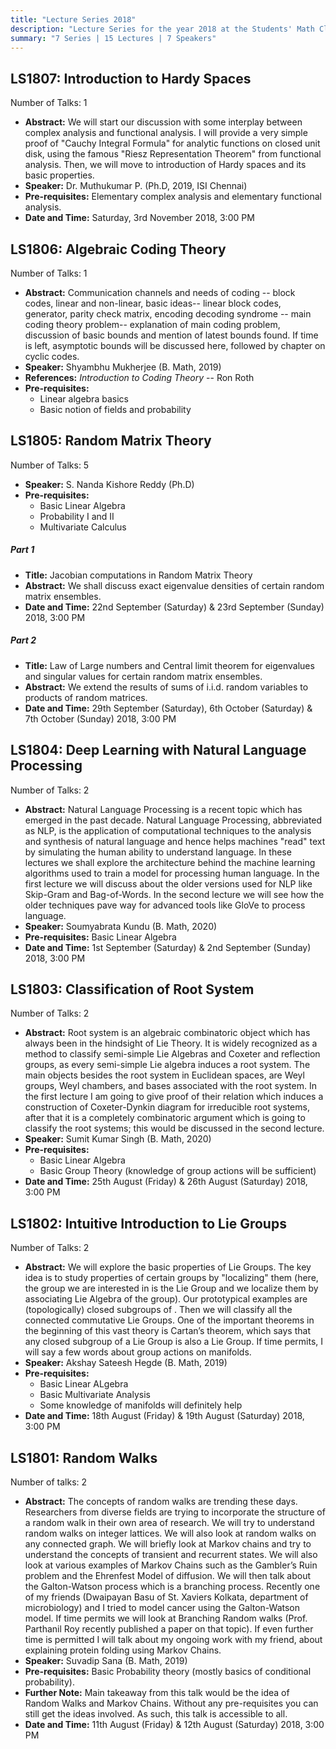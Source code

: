 ```yaml
---
title: "Lecture Series 2018"
description: "Lecture Series for the year 2018 at the Students' Math Club at Indian Statistical Institute, Bangalore."
summary: "7 Series | 15 Lectures | 7 Speakers"
---
```


## LS1807: Introduction to Hardy Spaces

Number of Talks: 1

- **Abstract:** We will start our discussion with some interplay between complex analysis and functional analysis. I will provide a very simple proof of "Cauchy Integral Formula" for analytic functions on closed unit disk, using the famous "Riesz Representation Theorem" from functional analysis. Then, we will move to introduction of Hardy spaces and its basic properties.
- **Speaker:** Dr. Muthukumar P. (Ph.D, 2019, ISI Chennai)
- **Pre-requisites:** Elementary complex analysis and elementary functional analysis.
- **Date and Time:** Saturday, 3rd November 2018, 3:00 PM

## LS1806: Algebraic Coding Theory

Number of Talks: 1

- **Abstract:** Communication channels and needs of coding -- block codes, linear and non-linear, basic ideas-- linear block codes, generator, parity check matrix, encoding decoding syndrome -- main coding theory problem-- explanation of main coding problem, discussion of basic bounds and mention of latest bounds found. If time is left, asymptotic bounds will be discussed here, followed by chapter on cyclic codes.
- **Speaker:** Shyambhu Mukherjee (B. Math, 2019)
- **References:** _Introduction to Coding Theory_ -- Ron Roth
- **Pre-requisites:**
  - Linear algebra basics
  - Basic notion of fields and probability

## LS1805: Random Matrix Theory

Number of Talks: 5

- **Speaker:** S. Nanda Kishore Reddy (Ph.D)
- **Pre-requisites:**
  - Basic Linear Algebra
  - Probability I and II
  - Multivariate Calculus

##### Part 1

- **Title:** Jacobian computations in Random Matrix Theory
- **Abstract:** We shall discuss exact eigenvalue densities of certain random matrix ensembles.
- **Date and Time:** 22nd September (Saturday) & 23rd September (Sunday) 2018, 3:00 PM

##### Part 2

- **Title:** Law of Large numbers and Central limit theorem for eigenvalues and singular values for certain random matrix ensembles.
- **Abstract:** We extend the results of sums of i.i.d. random variables to products of random matrices.
- **Date and Time:** 29th September (Saturday), 6th October (Saturday) & 7th October (Sunday) 2018, 3:00 PM

## LS1804: Deep Learning with Natural Language Processing

Number of Talks: 2

- **Abstract:** Natural Language Processing is a recent topic which has emerged in the past decade. Natural Language Processing, abbreviated as NLP, is the application of computational techniques to the analysis and synthesis of natural language and hence helps machines "read" text by simulating the human ability to understand language. In these lectures we shall explore the architecture behind the machine learning algorithms used to train a model for processing human language. In the first lecture we will discuss about the older versions used for NLP like Skip-Gram and Bag-of-Words. In the second lecture we will see how the older techniques pave way for advanced tools like GloVe to process language.
- **Speaker:** Soumyabrata Kundu (B. Math, 2020)
- **Pre-requisites:** Basic Linear Algebra
- **Date and Time:** 1st September (Saturday) & 2nd September (Sunday) 2018, 3:00 PM

## LS1803: Classification of Root System

Number of Talks: 2

- **Abstract:** Root system is an algebraic combinatoric object which has always been in the hindsight of Lie Theory. It is widely recognized as a method to classify semi-simple Lie Algebras and Coxeter and reflection groups, as every semi-simple Lie algebra induces a root system. The main objects besides the root system in Euclidean spaces, are Weyl groups, Weyl chambers, and bases associated with the root system. In the first lecture I am going to give proof of their relation which induces a construction of Coxeter-Dynkin diagram for irreducible root systems, after that it is a completely combinatoric argument which is going to classify the root systems; this would be discussed in the second lecture.
- **Speaker:** Sumit Kumar Singh (B. Math, 2020)
- **Pre-requisites:**
  - Basic Linear Algebra
  - Basic Group Theory (knowledge of group actions will be sufficient)
- **Date and Time:** 25th August (Friday) & 26th August (Saturday) 2018, 3:00 PM

## LS1802: Intuitive Introduction to Lie Groups

Number of Talks: 2

- **Abstract:** We will explore the basic properties of Lie Groups. The key idea is to study properties of certain groups by "localizing" them (here, the group we are interested in is the Lie Group and we localize them by associating Lie Algebra of the group). Our prototypical examples are (topologically) closed subgroups of . Then we will classify all the connected commutative Lie Groups. One of the important theorems in the beginning of this vast theory is Cartan’s theorem, which says that any closed subgroup of a Lie Group is also a Lie Group. If time permits, I will say a few words about group actions on manifolds.
- **Speaker:** Akshay Sateesh Hegde (B. Math, 2019)
- **Pre-requisites:**
  - Basic Linear ALgebra
  - Basic Multivariate Analysis
  - Some knowledge of manifolds will definitely help
- **Date and Time:** 18th August (Friday) & 19th August (Saturday) 2018, 3:00 PM

## LS1801: Random Walks

Number of talks: 2

- **Abstract:** The concepts of random walks are trending these days. Researchers from diverse fields are trying to incorporate the structure of a random walk in their own area of research. We will try to understand random walks on integer lattices. We will also look at random walks on any connected graph. We will briefly look at Markov chains and try to understand the concepts of transient and recurrent states. We will also look at various examples of Markov Chains such as the Gambler’s Ruin problem and the Ehrenfest Model of diffusion. We will then talk about the Galton-Watson process which is a branching process. Recently one of my friends (Dwaipayan Basu of St. Xaviers Kolkata, department of microbiology) and I tried to model cancer using the Galton-Watson model. If time permits we will look at Branching Random walks (Prof. Parthanil Roy recently published a paper on that topic). If even further time is permitted I will talk about my ongoing work with my friend, about explaining protein folding using Markov Chains.
- **Speaker:** Suvadip Sana (B. Math, 2019)
- **Pre-requisites:** Basic Probability theory (mostly basics of conditional probability).
- **Further Note:** Main takeaway from this talk would be the idea of Random Walks and Markov Chains. Without any pre-requisites you can still get the ideas involved. As such, this talk is accessible to all.
- **Date and Time:** 11th August (Friday) & 12th August (Saturday) 2018, 3:00 PM
